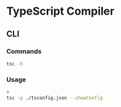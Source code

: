 # TypeScript Compiler

## CLI

### Commands

```sh
tsc -h
```

### Usage

```sh
#
tsc -p ./tsconfig.json --showConfig
```
